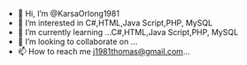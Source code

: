 - 👋 Hi, I’m @KarsaOrlong1981
- 👀 I’m interested in C#,HTML,Java Script,PHP, MySQL
- 🌱 I’m currently learning ...C#,HTML,Java Script,PHP, MySQL
- 💞️ I’m looking to collaborate on ...
- 📫 How to reach me j1981thomas@gmail.com...

<!---
KarsaOrlong1981/KarsaOrlong1981 is a ✨ special ✨ repository because its `README.md` (this file) appears on your GitHub profile.
You can click the Preview link to take a look at your changes.
--->
